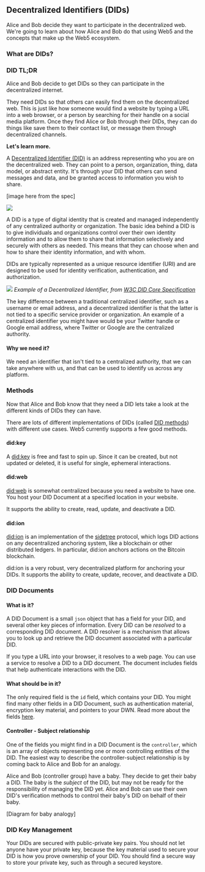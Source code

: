 ## Decentralized Identifiers (DIDs)
Alice and Bob decide they want to participate in the decentralized web. We're going to learn about how Alice and Bob do that using Web5 and the concepts that make up the Web5 ecosystem.

### What are DIDs?
### DID TL;DR

Alice and Bob decide to get DIDs so they can participate in the decentralized internet. 

They need DIDs so that others can easily find them on the decentralized web. This is just like how someone would find a website by typing a URL into a web browser, or a person by searching for their handle on a social media platform. Once they find Alice or Bob through their DIDs, they can do things like save them to their contact list, or message them through decentralized channels. 

**Let's learn more.**

A [Decentralized Identifier (DID)](https://www.w3.org/TR/did-core/) is an address representing who you are on the decentralized web. They can point to a person, organization, thing, data model, or abstract entity. It's through your DID that others can send messages and data, and be granted access to information you wish to share.

[image here from the spec]

![](https://i.imgur.com/aiHSZKA.png)

A DID is a type of digital identity that is created and managed independently of any centralized authority or organization. The basic idea behind a DID is to give individuals and organizations control over their own identity information and to allow them to share that information selectively and securely with others as needed. This means that they can choose when and how to share their identity information, and with whom.

DIDs are typically represented as a unique resource identifier (URI) and are designed to be used for identity verification, authentication, and authorization.

![](https://i.imgur.com/jjrB9SG.png)
*Example of a Decentralized Identifier, from [W3C DID Core Specification](https://www.w3.org/TR/did-core/#a-simple-example)*

The key difference between a traditional centralized identifier, such as a username or email address, and a decentralized identifier is that the latter is not tied to a specific service provider or organization. An example of a centralized identifier you might have would be your Twitter handle or Google email address, where Twitter or Google are the centralized authority.


#### Why we need it?
We need an identifier that isn't tied to a centralized authority, that we can take anywhere with us, and that can be used to identify us across any platform.
### Methods
Now that Alice and Bob know that they need a DID lets take a look at the different kinds of DIDs they can have.

There are lots of different implementations of DIDs (called [DID methods](https://www.w3.org/TR/did-core/#methods)) with different use cases. Web5 currently supports a few good methods.

#### did:key
A [did:key](https://w3c-ccg.github.io/did-method-key/) is free and fast to spin up. Since it can be created, but not updated or deleted, it is useful for single, ephemeral interactions.

#### did:web
[did:web](https://w3c-ccg.github.io/did-method-web/) is somewhat centralized because you need a website to have one. You host your DID Document at a specified location in your website.

It supports the ability to create, read, update, and deactivate a DID.

#### did:ion
[did:ion](https://identity.foundation/sidetree/spec/) is an implementation of the [sidetree](https://identity.foundation/sidetree/spec/) protocol, which logs DID actions on any decentralized anchoring system, like a blockchain or other distributed ledgers. In particular, did:ion anchors actions on the Bitcoin blockchain.

did:ion is a very robust, very decentralized platform for anchoring your DIDs. It supports the ability to create, update, recover, and deactivate a DID.

### DID Documents
#### What is it?
A DID Document is a small `json` object that has a field for your DID, and several other key pieces of information. Every DID can be *resolved* to a corresponding DID document. A DID resolver is a mechanism that allows you to look up and retrieve the DID document associated with a particular DID.

If you type a URL into your browser, it resolves to a web page. You can use a service to resolve a DID to a DID document. The document includes fields that help authenticate interactions with the DID.

#### What should be in it?
The only required field is the `id` field, which contains your DID. You might find many other fields in a DID Document, such as authentication material, encryption key material, and pointers to your DWN. Read more about the fields [here](https://www.w3.org/TR/did-core/#core-properties).






#### Controller - Subject relationship
One of the fields you might find in a DID Document is the `controller`, which is an array of objects representing one or more controlling entities of the DID. The easiest way to describe the controller-subject relationship is by coming back to Alice and Bob for an analogy.


Alice and Bob (controller group) have a baby. They decide to get their baby a DID. The baby is the *subject* of the DID, but may not be ready for the responsibility of managing the DID yet. Alice and Bob can use their own DID's verification methods to control their baby's DID on behalf of their baby.

[Diagram for baby analogy]

### DID Key Management
Your DIDs are secured with public-private key pairs. You should not let anyone have your private key, because the key material used to secure your DID is how you prove ownership of your DID. You should find a secure way to store your private key, such as through a secured keystore.
